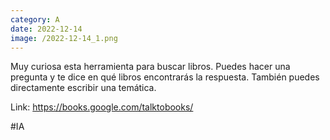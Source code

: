 ```yaml
--- 
category: A 
date: 2022-12-14 
image: /2022-12-14_1.png 
--- 
```


Muy curiosa esta herramienta para buscar libros. Puedes hacer una pregunta y te dice en qué libros encontrarás la respuesta. También puedes directamente escribir una temática. 

Link: https://books.google.com/talktobooks/

#IA